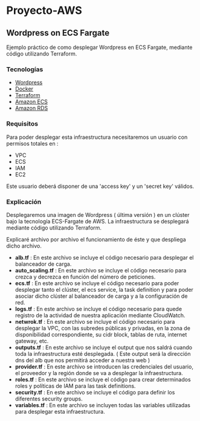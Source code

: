 # Proyecto-AWS

## Wordpress on ECS Fargate

Ejemplo práctico de como desplegar Wordpress en ECS Fargate, mediante código utilizando Terraform.

### Tecnologías

* [Wordpress](https://wordpress.org/)
* [Docker](https://www.docker.com/)
* [Terraform](https://www.terraform.io/)
* [Amazon ECS](https://aws.amazon.com/ecs/)
* [Amazon RDS](https://aws.amazon.com/es/rds/)

### Requisitos

Para poder  desplegar esta infraestructura  necesitaremos un usuario con permisos totales en :

- VPC
- ECS
- IAM
- EC2

Este usuario deberá disponer de una 'access key' y un 'secret key' válidos. 


### Explicación

Desplegaremos una imagen de Wordpress ( última versión ) en un clúster bajo la tecnología ECS-Fargate de AWS. La infraestructura se desplegará mediante código utilizando Terraform. 

Explicaré archivo por archivo el funcionamiento de éste y que despliega dicho archivo.

- **alb.tf** : En este archivo se incluye el código necesario para desplegar el balanceador de carga.
- **auto_scaling.tf** : En este archivo se incluye el código necesario para crezca y decrezca en función del número de peticiones.
- **ecs.tf** : En este archivo se incluye el código necesario para poder desplegar tanto el clúster, el ecs service, la task definition y para poder asociar dicho clúster al balanceador de carga y a la configuración de red.
- **logs.tf** : En este archivo se incluye el código necesario para quede registro de la actividad de nuestra aplicación mediante CloudWatch.
- **netwrok.tf** : En este archivo se incluye el código necesario para desplegar la VPC, con las subredes públicas y privadas, en la zona de disponibilidad correspondiente, su cidr block, tablas de ruta, internet gateway, etc.
- **outputs.tf** : En este archivo se incluye el output que nos saldrá cuando toda la infraestructura esté desplegada. ( Este output será la dirección dns del alb que nos permitirá acceder a nuestra web )
- **provider.tf** : En este archivo se introducen las credenciales del usuario, el proveedor y la región donde se va a desplegar la infraestructura.
- **roles.tf** : En este archivo se incluye el código para crear determinados roles y políticas de IAM para las task definitions.
- **security.tf** : En este archivo se incluye el código para definir los diferentes security groups.
- **variables.tf** : En este archivo se incluyen todas las variables utilizadas para desplegar esta infraestructura.


